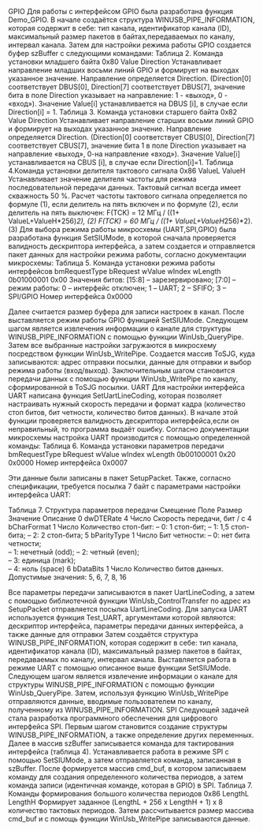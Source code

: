 GPIO
Для работы с интерфейсом GPIO была разработана функция Demo_GPIO. В начале создаётся структура WINUSB_PIPE_INFORMATION, которая содержит в себе: тип канала, идентификатор канала (ID), максимальный размер пакетов в байтах,передаваемых по каналу, интервал канала. Затем для настройки режима работы GPIO создается буфер szBuffer с следующими командами:
Таблица 2. Команда установки младшего байта
0x80	Value	Direction
Устанавливает направление младших восьми линий GPIO и формирует на выходах указанное значение. Направление определяется Direction. (Direction[0] соответствует DBUS[0], Direction[7] соответствует DBUS[7], значение бита в поле Direction указывает на направление: 1 - «выход», 0 - «вход»). Значение Value[i] устанавливается на DBUS [i], в случае если Direction[i] = 1.
Таблица 3. Команда установки старшего байта
0x82	Value	Direction
Устанавливает направление старших восьми линий GPIO и формирует на выходах указанное значение. Направление определяется Direction. (Direction[0] соответствует CBUS[0], Direction[7] соответствует CBUS[7], значение бита 1 в поле Direction указывает на направление «выход», 0-на направление «вход»). Значение Value[i] устанавливается на CBUS [i], в случае если Direction[i]=1.
Таблица 4.Команда установки делителя тактового сигнала
0x86	ValueL	ValueH
Устанавливает значение делителя частоты для режима последовательной передачи данных. Тактовый сигнал всегда имеет скважность 50 %. Расчет частоты тактового сигнала определяется по формуле (1), если делитель на пять включен и по формуле (2), если делитель на пять выключен:
F(TCK) = 12 МГц / ((1+ ValueL+ValueH*256)*2),                        (2)
                   F(TCK) = 60 МГц / ((1+ ValueL+ValueH*256)*2).                        (3) 
Для выбора режима работы микросхемы (UART,SPI,GPIO) была разработана функция SetSIUMode, в которой сначала проверяется валидность дескриптора интерфейса, а затем создается и отправляется пакет данных для настройки режима работы, согласно документации микросхемы:
Таблица 5. Команда установки режима работы интерфейсов
bmRequestType	bRequest	wValue	wIndex	wLength
0b01000001	0x00	Значения битов: 
[15:8] – зарезервировано; 
[7:0] – режим работы: 
0 – интерфейс отключен; 
1 – UART; 
2 – SFIFO; 
3 – SPI/GPIO	Номер интерфейса	0x0000

Далее считается размер буфера для записи настроек в канал. После выставляется режим работы GPIO функцией SetSIUMode. Следующем шагом является извлечения информации о канале для структуры WINUSB_PIPE_INFORMATION с помощью функции  WinUsb_QueryPipe. Затем все выбранные настройки загружаются в микросхему посредством функции WinUsb_WritePipe.
Создается массив ToSJG, куда записываются: адрес отправки посылки, данные для отправки  и выбор режима работы (вход/выход).
Заключительным шагом становится передачи данных с помощью функции WinUsb_WritePipe по каналу, сформированной в ToSJG посылки.
UART
Для настройки  интерфейса UART написана функция SetUartLineCoding, которая позволяет настраивать нужный скорость передачи и формат кадра (количество стоп битов, бит четности, количество битов данных). В начале этой функции проверяется валидность дескриптора интерфейса,если он неправильный, то программа выдаёт ошибку. Согласно документации микросхемы настройка UART производится с помощью определенной команды:
Таблица 6. Команда установки параметров передачи
bmRequestType	bRequest	wValue	wIndex	wLength
0b00100001	0x20	0x0000	Номер интерфейса	0x0007

Эти данные были записаны в пакет SetupPacket. Также, согласно спецификации, требуется посылка 7 байт с параметрами настройки интерфейса UART:




Таблица 7. Структура параметров передачи
Смещение	Поле	Размер	Значение	Описание
0	dwDTERate	4	Число	Скорость передачи, бит / с
4	bCharFormat	1	Число	Количество стоп-бит:
– 0: 1 стоп-бит;
– 1: 1,5 стоп-бита;
– 2: 2 стоп-бита;
5	bParityType	1	Число	Бит четности:
– 0: нет бита четности;  
– 1: нечетный (odd); 
– 2: четный (even);  
– 3: единица (mark);  
– 4: ноль (space) 
6	bDataBits	1	Число	Количество битов данных. Допустимые значения: 5, 6, 7, 8, 16

Все параметры передачи записываются в пакет UartLineCoding, а затем с помощью библиотечной функции WinUsb_ControlTransfer по адрес из SetupPacket отправляется посылка UartLineCoding.
Для запуска UART используется функция Test_UART, аргументами которой являются: дескриптор интерфейса, параметры передачи данных интерфейса, а также данные для отправки Затем создаётся структура WINUSB_PIPE_INFORMATION, которая содержит в себе: тип канала, идентификатор канала (ID), максимальный размер пакетов в байтах, передаваемых по каналу, интервал канала. Выставляется работа в режиме UART с помощью описанное выше функции SetSIUMode. Следующем шагом является извлечение информации о канале для структуры WINUSB_PIPE_INFORMATION с помощью функции  WinUsb_QueryPipe. Затем, используя функцию WinUsb_WritePipe отправляются данные, вводимые пользователем по каналу, полученному из WINUSB_PIPE_INFORMATION.
SPI
Следующей задачей стала разработка программного обеспечения для цифрового интерфейса SPI. Первым шагом становится создание структуры  WINUSB_PIPE_INFORMATION, а также определение других переменных. Далее в массив szBuffer записывается команда для тактирования интерфейса (таблица 4). Устанавливается работа в режиме SPI с помощью SetSIUMode, а затем отправляется команда, записанная в szBuffer. После формируется массив cmd_buf, в котором  записываем команду для создания определенного количества  периодов, а затем команда записи (идентичная команде, которая в GPIO) в SPI.
Таблица 7. Команды формирования большого количества периодов 
0x86	LengthL	LengthH
Формирует заданное (LengthL + 256 x LengthH + 1) x 8 количество тактовых периодов. 
Затем рассчитывается размер массива cmd_buf и с помощь функции WinUsb_WritePipe записываются данные.  
